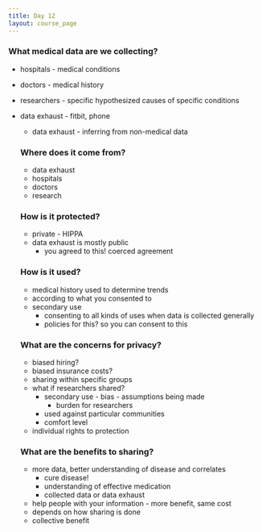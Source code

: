 ```yaml
---
title: Day 12
layout: course_page
---
```


### What medical data are we collecting?
* hospitals - medical conditions
* doctors - medical history
* researchers - specific hypothesized causes of specific conditions
* data exhaust - fitbit, phone
  * data exhaust - inferring from non-medical data

  ### Where does it come from?
  * data exhaust
  * hospitals
  * doctors
  * research

  ### How is it protected?
  * private - HIPPA
  * data exhaust is mostly public
    * you agreed to this! coerced agreement

  ### How is it used?
  * medical history used to determine trends
  * according to what you consented to
  * secondary use
    * consenting to all kinds of uses when data is collected generally
    * policies for this? so you can consent to this

  ### What are the concerns for privacy?
  * biased hiring?
  * biased insurance costs?
  * sharing within specific groups
  * what if researchers shared?
    * secondary use - bias - assumptions being made
      * burden for researchers
    * used against particular communities
    * comfort level
  * individual rights to protection

  ### What are the benefits to sharing?
  * more data, better understanding of disease and correlates
    * cure disease!
    * understanding of effective medication
    * collected data or data exhaust
  * help people with your information - more benefit, same cost
  * depends on how sharing is done
  * collective benefit
  
  

